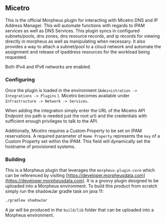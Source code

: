 ## Micetro

This is the official Morpheus plugin for interacting with Micetro DNS and IP Address Manager. This will automate functions with regards to IPAM services as well as DNS Services. This plugin syncs in configured subnets/pools, dns zones, dns resource records, and ip records for viewing directly in morpheus as well as manipulating when necessary. It also provides a way to attach a subnet/pool to a cloud network and automate the assignment and release of ipaddress resources for the workload being requested.

Both IPv4 and IPv6 networks are enabled.


### Configuring

Once the plugin is loaded in the environment (`Administration -> Integrations -> Plugins` ). Micetro becomes available under `Infrastructure -> Network -> Services`.

When adding the integration simply enter the URL of the Micetro API Endpoint (no path is needed just the root url) and the credentials with sufficient enough privileges to talk to the API.

Additionally, Micetro requires a Custom Property to be set on IPAM reservations.  A required parameter of `Name Property` represents the `key` of a Custom Property set within the IPAM.  This field will dynamically set the hostname of provisioned systems.

### Building

This is a Morpheus plugin that leverages the `morpheus-plugin-core` which can be referenced by visiting [https://developer.morpheusdata.com](https://developer.morpheusdata.com). It is a groovy plugin designed to be uploaded into a Morpheus environment. To build this product from scratch simply run the shadowJar gradle task on java 11:

```bash
./gradlew shadowJar
```

A jar will be produced in the `build/lib` folder that can be uploaded into a Morpheus environment.